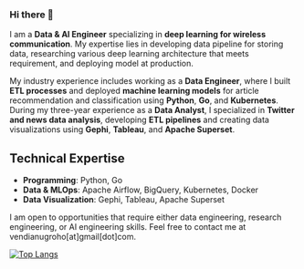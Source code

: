 ### Hi there 👋

I am a **Data & AI Engineer** specializing in **deep learning for wireless communication**. My expertise lies in developing data pipeline for storing data, researching various deep learning architecture that meets requirement, and deploying model at production.

My industry experience includes working as a **Data Engineer**, where I built **ETL processes** and deployed **machine learning models** for article recommendation and classification using **Python**, **Go**, and **Kubernetes**. During my three-year experience as a **Data Analyst**, I specialized in **Twitter and news data analysis**, developing **ETL pipelines** and creating data visualizations using **Gephi**, **Tableau**, and **Apache Superset**.

## Technical Expertise
- **Programming**: Python, Go
- **Data & MLOps**: Apache Airflow, BigQuery, Kubernetes, Docker
- **Data Visualization**: Gephi, Tableau, Apache Superset

I am open to opportunities that require either data engineering, research engineering, or AI engineering skills. Feel free to contact me at vendianugroho[at]gmail[dot]com.

[![Top Langs](https://github-readme-stats.vercel.app/api/top-langs/?username=ardiantovn&layout=compact&hide=jupyter%20notebook)](https://github.com/ardiantovn/github-readme-stats)
